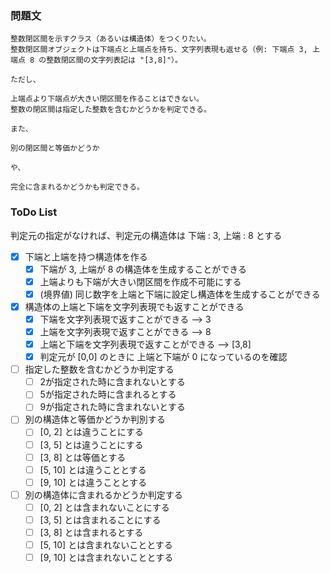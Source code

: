 ### 問題文
```
整数閉区間を示すクラス（あるいは構造体）をつくりたい。
整数閉区間オブジェクトは下端点と上端点を持ち、文字列表現も返せる（例: 下端点 3, 上端点 8 の整数閉区間の文字列表記は "[3,8]"）。

ただし、

上端点より下端点が大きい閉区間を作ることはできない。
整数の閉区間は指定した整数を含むかどうかを判定できる。

また、

別の閉区間と等価かどうか

や、

完全に含まれるかどうかも判定できる。
```

### ToDo List
判定元の指定がなければ、判定元の構造体は 下端 : 3, 上端 : 8 とする
- [x] 下端と上端を持つ構造体を作る
  - [x] 下端が 3, 上端が 8 の構造体を生成することができる
  - [x] 上端よりも下端が大きい閉区間を作成不可能にする
  - [x] (境界値) 同じ数字を上端と下端に設定し構造体を生成することができる

- [x] 構造体の上端と下端を文字列表現でも返すことができる
  - [x] 下端を文字列表現で返すことができる --> 3
  - [x] 上端を文字列表現で返すことができる --> 8
  - [x] 上端と下端を文字列表現で返すことができる --> [3,8]
  - [x] 判定元が [0,0] のときに 上端と下端が 0 になっているのを確認

- [ ] 指定した整数を含むかどうか判定する
  - [ ] 2が指定された時に含まれないとする
  - [ ] 5が指定された時に含まれるとする
  - [ ] 9が指定された時に含まれないとする

- [ ] 別の構造体と等価かどうか判別する
  - [ ] [0, 2] とは違うことにする
  - [ ] [3, 5] とは違うことにする
  - [ ] [3, 8] とは等価とする
  - [ ] [5, 10] とは違うこととする
  - [ ] [9, 10] とは違うこととする

- [ ] 別の構造体に含まれるかどうか判定する
  - [ ] [0, 2] とは含まれないことにする
  - [ ] [3, 5] とは含まれることにする
  - [ ] [3, 8] とは含まれるとする
  - [ ] [5, 10] とは含まれないこととする
  - [ ] [9, 10] とは含まれないこととする